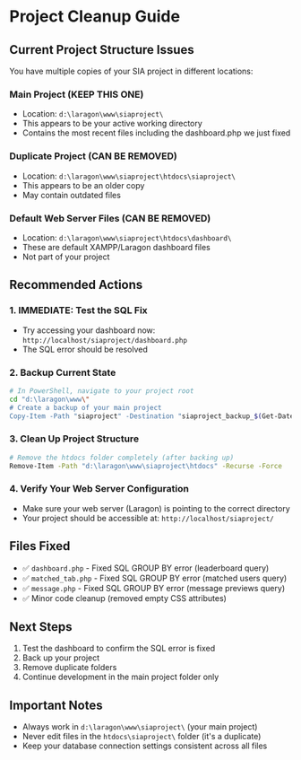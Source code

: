 # Project Cleanup Guide

## Current Project Structure Issues

You have multiple copies of your SIA project in different locations:

### Main Project (KEEP THIS ONE)
- Location: `d:\laragon\www\siaproject\`
- This appears to be your active working directory
- Contains the most recent files including the dashboard.php we just fixed

### Duplicate Project (CAN BE REMOVED)
- Location: `d:\laragon\www\siaproject\htdocs\siaproject\`
- This appears to be an older copy
- May contain outdated files

### Default Web Server Files (CAN BE REMOVED)
- Location: `d:\laragon\www\siaproject\htdocs\dashboard\`
- These are default XAMPP/Laragon dashboard files
- Not part of your project

## Recommended Actions

### 1. IMMEDIATE: Test the SQL Fix
- Try accessing your dashboard now: `http://localhost/siaproject/dashboard.php`
- The SQL error should be resolved

### 2. Backup Current State
```bash
# In PowerShell, navigate to your project root
cd "d:\laragon\www\"
# Create a backup of your main project
Copy-Item -Path "siaproject" -Destination "siaproject_backup_$(Get-Date -Format 'yyyy-MM-dd')" -Recurse
```

### 3. Clean Up Project Structure
```bash
# Remove the htdocs folder completely (after backing up)
Remove-Item -Path "d:\laragon\www\siaproject\htdocs" -Recurse -Force
```

### 4. Verify Your Web Server Configuration
- Make sure your web server (Laragon) is pointing to the correct directory
- Your project should be accessible at: `http://localhost/siaproject/`

## Files Fixed
- ✅ `dashboard.php` - Fixed SQL GROUP BY error (leaderboard query)
- ✅ `matched_tab.php` - Fixed SQL GROUP BY error (matched users query)  
- ✅ `message.php` - Fixed SQL GROUP BY error (message previews query)
- ✅ Minor code cleanup (removed empty CSS attributes)

## Next Steps
1. Test the dashboard to confirm the SQL error is fixed
2. Back up your project
3. Remove duplicate folders
4. Continue development in the main project folder only

## Important Notes
- Always work in `d:\laragon\www\siaproject\` (your main project)
- Never edit files in the `htdocs\siaproject\` folder (it's a duplicate)
- Keep your database connection settings consistent across all files
